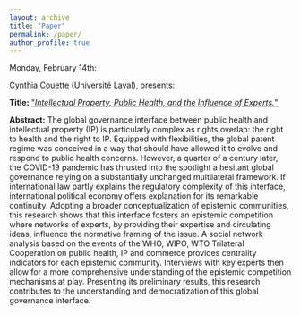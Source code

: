 ```yaml
---
layout: archive
title: "Paper"
permalink: /paper/
author_profile: true
---
```


Monday, February 14th:

[Cynthia Couette](https://www.chaire-epi.ulaval.ca/fr/cynthia-couette) (Université Laval), presents:

**Title:** ["*Intellectual Property, Public Health, and the Influence of Experts.*"](https://gsipe-workshop.github.io/files/Cynthia_Couette_14FEB2022.pdf)

**Abstract:**
The global governance interface between public health and intellectual property (IP) is particularly complex as rights overlap: the right to health and the right to IP. Equipped with flexibilities, the global patent regime was conceived in a way that should have allowed it to evolve and respond to public health concerns. However, a quarter of a century later, the COVID-19 pandemic has thrusted into the spotlight a hesitant global governance relying on a substantially unchanged multilateral framework. If international law partly explains the regulatory complexity of this interface, international political economy offers explanation for its remarkable continuity. Adopting a broader conceptualization of epistemic communities, this research shows that this interface fosters an epistemic competition where networks of experts, by providing their expertise and circulating ideas, influence the normative framing of the issue. A social network analysis based on the events of the WHO, WIPO, WTO Trilateral Cooperation on public health, IP and commerce provides centrality indicators for each epistemic community. Interviews with key experts then allow for a more comprehensive understanding of the epistemic competition mechanisms at play. Presenting its preliminary results, this research contributes to the understanding and democratization of this global governance interface.
